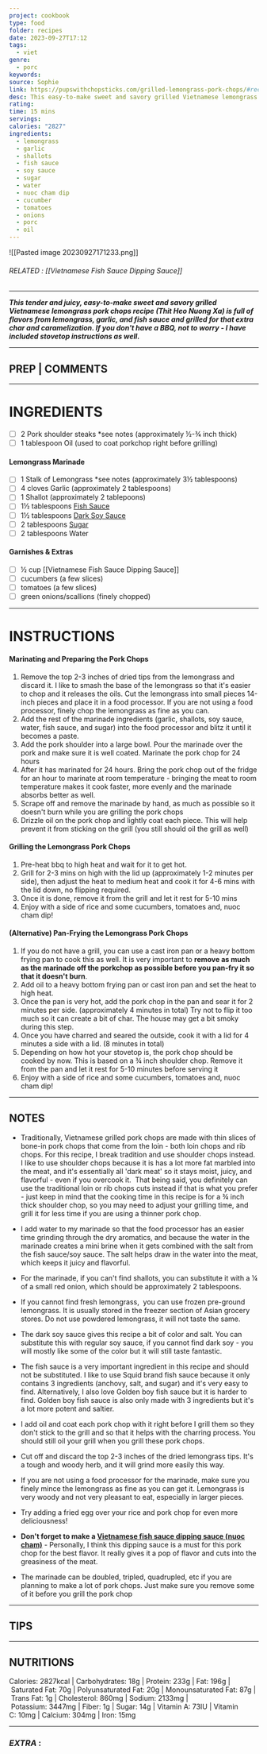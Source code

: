 ```yaml
---
project: cookbook
type: food
folder: recipes
date: 2023-09-27T17:12
tags:
  - viet
genre:
  - porc
keywords: 
source: Sophie
link: https://pupswithchopsticks.com/grilled-lemongrass-pork-chops/#recipe
desc: This easy-to-make sweet and savory grilled Vietnamese lemongrass pork chops recipe is full of flavors from lemongrass, garlic, and fish sauce and grilled over a bbq or cooked on a stovetop!
rating: 
time: 15 mins
servings: 
calories: "2827"
ingredients:
  - lemongrass
  - garlic
  - shallots
  - fish sauce
  - soy sauce
  - sugar
  - water
  - nuoc cham dip
  - cucumber
  - tomatoes
  - onions
  - porc
  - oil
---
```


![[Pasted image 20230927171233.png]]
###### *RELATED* :  [[Vietnamese Fish Sauce Dipping Sauce]]
---
_**This tender and juicy, easy-to-make sweet and savory grilled Vietnamese lemongrass pork chops recipe (Thit Heo Nuong Xa) is full of flavors from lemongrass, garlic, and fish sauce and grilled for that extra char and caramelization. If you don't have a BBQ, not to worry - I have included stovetop instructions as well.**_

---
## PREP | COMMENTS



---
# INGREDIENTS

- [ ] 2 Pork shoulder steaks *see notes (approximately ½-¾ inch thick)
- [ ] 1 tablespoon Oil (used to coat porkchop right before grilling)

#### Lemongrass Marinade

- [ ] 1 Stalk of Lemongrass *see notes (approximately 3½ tablespoons)
- [ ] 4 cloves Garlic (approximately 2 tablespoons)
- [ ] 1 Shallot (approximately 2 tablepoons)
- [ ] 1½ tablespoons [Fish Sauce](https://amzn.to/2PsQfet)
- [ ] 1½ tablespoons [Dark Soy Sauce](https://amzn.to/3DlABYl)
- [ ] 2 tablespoons [Sugar](https://amzn.to/2SNeupO)
- [ ] 2 tablespoons Water

#### Garnishes & Extras

- [ ] ½ cup [[Vietnamese Fish Sauce Dipping Sauce]]
- [ ] cucumbers (a few slices)
- [ ] tomatoes (a few slices)
- [ ] green onions/scallions (finely chopped)

---
# INSTRUCTIONS

 
#### Marinating and Preparing the Pork Chops

1. Remove the top 2-3 inches of dried tips from the lemongrass and discard it. I like to smash the base of the lemongrass so that it's easier to chop and it releases the oils. Cut the lemongrass into small pieces 14-inch pieces and place it in a food processor. If you are not using a food processor, finely chop the lemongrass as fine as you can. 
2. Add the rest of the marinade ingredients (garlic, shallots, soy sauce, water, fish sauce, and sugar) into the food processor and blitz it until it becomes a paste.
3. Add the pork shoulder into a large bowl. Pour the marinade over the pork and make sure it is well coated. Marinate the pork chop for 24 hours
4. After it has marinated for 24 hours. Bring the pork chop out of the fridge for an hour to marinate at room temperature - bringing the meat to room temperature makes it cook faster, more evenly and the marinade absorbs better as well.
5. Scrape off and remove the marinade by hand, as much as possible so it doesn't burn while you are grilling the pork chops
6. Drizzle oil on the pork chop and lightly coat each piece. This will help prevent it from sticking on the grill (you still should oil the grill as well)
    

#### Grilling the Lemongrass Pork Chops

1. Pre-heat bbq to high heat and wait for it to get hot.
2. Grill for 2-3 mins on high with the lid up (approximately 1-2 minutes per side), then adjust the heat to medium heat and cook it for 4-6 mins with the lid down, no flipping required.
3. Once it is done, remove it from the grill and let it rest for 5-10 mins
4. Enjoy with a side of rice and some cucumbers, tomatoes and, nuoc cham dip!

#### (Alternative) Pan-Frying the Lemongrass Pork Chops

1. If you do not have a grill, you can use a cast iron pan or a heavy bottom frying pan to cook this as well. It is very important to **remove as much as the marinade off the porkchop as possible before you pan-fry it so that it doesn't burn**.
2. Add oil to a heavy bottom frying pan or cast iron pan and set the heat to high heat.
3. Once the pan is very hot, add the pork chop in the pan and sear it for 2 minutes per side. (approximately 4 minutes in total) Try not to flip it too much so it can create a bit of char. The house may get a bit smoky during this step.
4. Once you have charred and seared the outside, cook it with a lid for 4 minutes a side with a lid. (8 minutes in total)
5. Depending on how hot your stovetop is, the pork chop should be cooked by now. This is based on a ¾ inch shoulder chop. Remove it from the pan and let it rest for 5-10 minutes before serving it
6. Enjoy with a side of rice and some cucumbers, tomatoes and, nuoc cham dip!

---
## NOTES

- Traditionally, Vietnamese grilled pork chops are made with thin slices of bone-in pork chops that come from the loin - both loin chops and rib chops. For this recipe, I break tradition and use shoulder chops instead. I like to use shoulder chops because it is has a lot more fat marbled into the meat, and it's essentially all 'dark meat' so it stays moist, juicy, and flavorful - even if you overcook it.  That being said, you definitely can use the traditional loin or rib chops cuts instead if that is what you prefer - just keep in mind that the cooking time in this recipe is for a ¾ inch thick shoulder chop, so you may need to adjust your grilling time, and grill it for less time if you are using a thinner pork chop.
- I add water to my marinade so that the food processor has an easier time grinding through the dry aromatics, and because the water in the marinade creates a mini brine when it gets combined with the salt from the fish sauce/soy sauce. The salt helps draw in the water into the meat, which keeps it juicy and flavorful.
- For the marinade, if you can't find shallots, you can substitute it with a ¼ of a small red onion, which should be approximately 2 tablespoons.
- If you cannot find fresh lemongrass,  you can use frozen pre-ground lemongrass. It is usually stored in the freezer section of Asian grocery stores. Do not use powdered lemongrass, it will not taste the same.
- The dark soy sauce gives this recipe a bit of color and salt. You can substitute this with regular soy sauce, if you cannot find dark soy - you will mostly like some of the color but it will still taste fantastic.
- The fish sauce is a very important ingredient in this recipe and should not be substituted. I like to use Squid brand fish sauce because it only contains 3 ingredients (anchovy, salt, and sugar) and it's very easy to find. Alternatively, I also love Golden boy fish sauce but it is harder to find. Golden boy fish sauce is also only made with 3 ingredients but it's a lot more potent and saltier.
- I add oil and coat each pork chop with it right before I grill them so they don't stick to the grill and so that it helps with the charring process. You should still oil your grill when you grill these pork chops.

- Cut off and discard the top 2-3 inches of the dried lemongrass tips. It's a tough and woody herb, and it will grind more easily this way.
    
- If you are not using a food processor for the marinade, make sure you finely mince the lemongrass as fine as you can get it. Lemongrass is very woody and not very pleasant to eat, especially in larger pieces.
- Try adding a fried egg over your rice and pork chop for even more deliciousness!
- **Don't forget to make a [Vietnamese fish sauce dipping sauce (nuoc cham)](https://pupswithchopsticks.com/vietnamese-fish-sauce-dipping-sauce-nuoc-cham-nuoc-mam/)** - Personally, I think this dipping sauce is a must for this pork chop for the best flavor. It really gives it a pop of flavor and cuts into the greasiness of the meat.
- The marinade can be doubled, tripled, quadrupled, etc if you are planning to make a lot of pork chops. Just make sure you remove some of it before you grill the pork chop

---
## TIPS



---
## NUTRITIONS

Calories: 2827kcal | Carbohydrates: 18g | Protein: 233g | Fat: 196g | Saturated Fat: 70g | Polyunsaturated Fat: 20g | Monounsaturated Fat: 87g | Trans Fat: 1g | Cholesterol: 860mg | Sodium: 2133mg | Potassium: 3447mg | Fiber: 1g | Sugar: 14g | Vitamin A: 73IU | Vitamin C: 10mg | Calcium: 304mg | Iron: 15mg

---
### *EXTRA* :



